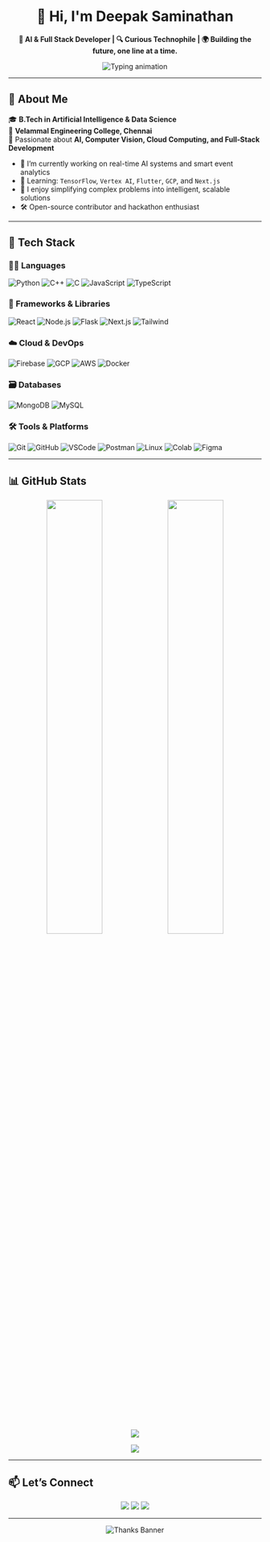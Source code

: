 <h1 align="center">👋 Hi, I'm Deepak Saminathan</h1>
<p align="center">
  <strong>🚀 AI & Full Stack Developer | 🔍 Curious Technophile | 🌍 Building the future, one line at a time.</strong>
</p>

<p align="center">
  <img src="https://readme-typing-svg.demolab.com?font=Fira+Code&size=24&pause=1000&center=true&vCenter=true&width=700&lines=💡+Innovating+with+AI+%26+Cloud;👨‍💻+Crafting+full-stack+solutions;📈+Learning+%26+Contributing+Daily" alt="Typing animation" />
</p>

---

## 🧠 About Me

🎓 **B.Tech in Artificial Intelligence & Data Science**  
🏫 **Velammal Engineering College, Chennai**  
🌟 Passionate about **AI, Computer Vision, Cloud Computing, and Full‑Stack Development**

- 🔭 I’m currently working on real-time AI systems and smart event analytics
- 🌱 Learning: `TensorFlow`, `Vertex AI`, `Flutter`, `GCP`, and `Next.js`
- 🧩 I enjoy simplifying complex problems into intelligent, scalable solutions
- 🛠️ Open-source contributor and hackathon enthusiast

---

## 💼 Tech Stack

### 👨‍💻 Languages
![Python](https://skillicons.dev/icons?i=python)
![C++](https://skillicons.dev/icons?i=cpp)
![C](https://skillicons.dev/icons?i=c)
![JavaScript](https://skillicons.dev/icons?i=js)
![TypeScript](https://skillicons.dev/icons?i=ts)

### 🧱 Frameworks & Libraries
![React](https://skillicons.dev/icons?i=react)
![Node.js](https://skillicons.dev/icons?i=nodejs)
![Flask](https://skillicons.dev/icons?i=flask)
![Next.js](https://skillicons.dev/icons?i=nextjs)
![Tailwind](https://skillicons.dev/icons?i=tailwind)

### ☁️ Cloud & DevOps
![Firebase](https://skillicons.dev/icons?i=firebase)
![GCP](https://skillicons.dev/icons?i=gcp)
![AWS](https://skillicons.dev/icons?i=aws)
![Docker](https://skillicons.dev/icons?i=docker)

### 🗃️ Databases
![MongoDB](https://skillicons.dev/icons?i=mongodb)
![MySQL](https://skillicons.dev/icons?i=mysql)

### 🛠️ Tools & Platforms
![Git](https://skillicons.dev/icons?i=git)
![GitHub](https://skillicons.dev/icons?i=github)
![VSCode](https://skillicons.dev/icons?i=vscode)
![Postman](https://skillicons.dev/icons?i=postman)
![Linux](https://skillicons.dev/icons?i=linux)
![Colab](https://skillicons.dev/icons?i=googlecolab)
![Figma](https://skillicons.dev/icons?i=figma)

---

## 📊 GitHub Stats

<p align="center">
  <img src="https://github-readme-stats.vercel.app/api?username=Deepak-S-github&show_icons=true&theme=tokyonight&hide_border=true" width="47%"/>
  <img src="https://github-readme-streak-stats.herokuapp.com/?user=Deepak-S-github&theme=tokyonight&hide_border=true" width="47%"/>
</p>

<p align="center">
  <img src="https://github-profile-trophy.vercel.app/?username=Deepak-S-github&theme=gruvbox&no-frame=true&column=7" />
</p>

<p align="center">
  <img src="https://github-readme-activity-graph.vercel.app/graph?username=Deepak-S-github&theme=react-dark&bg_color=0d1117&hide_border=true" />
</p>

---

## 📫 Let’s Connect

<p align="center">
  <a href="https://www.linkedin.com/in/deepak-saminathan/"><img src="https://img.shields.io/badge/LinkedIn-%230A66C2.svg?style=for-the-badge&logo=linkedin&logoColor=white" /></a>
  <a href="https://instagram.com/d.pak_07"><img src="https://img.shields.io/badge/Instagram-%23E4405F.svg?style=for-the-badge&logo=instagram&logoColor=white" /></a>
  <a href="mailto:deepak.saminathan2004@gmail.com"><img src="https://img.shields.io/badge/Gmail-%23D14836.svg?style=for-the-badge&logo=gmail&logoColor=white" /></a>
</p>

---

<p align="center">
  <img src="https://readme-typing-svg.demolab.com?font=Fira+Code&size=20&pause=1000&center=true&vCenter=true&color=FACC15&width=800&lines=✨+Thanks+for+visiting+my+GitHub!;Let’s+connect,+collaborate,+and+build+something+awesome!+🚀" alt="Thanks Banner" />
</p>
